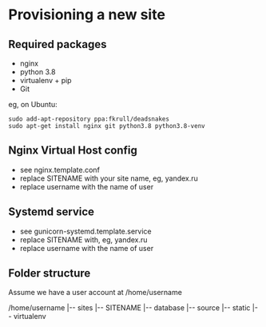 Provisioning a new site
=======================

## Required packages

* nginx
* python 3.8
* virtualenv + pip
* Git

eg, on Ubuntu:

	sudo add-apt-repository ppa:fkrull/deadsnakes
	sudo apt-get install nginx git python3.8 python3.8-venv

## Nginx Virtual Host config

* see nginx.template.conf
* replace SITENAME with your site name, eg, yandex.ru
* replace username with the name of user

## Systemd service

* see gunicorn-systemd.template.service
* replace SITENAME with, eg, yandex.ru
* replace username with the name of user

## Folder structure
Assume we have a user account at /home/username

/home/username
|-- sites
    |-- SITENAME
	|-- database
	|-- source
	|-- static
	|-- virtualenv        
